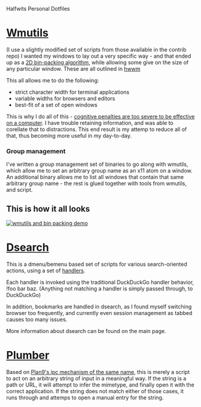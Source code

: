 Halfwits Personal Dotfiles
# [Wmutils](https://github.com/wmutils)
(I use a slightly modified set of scripts from those available in the contrib repo) 
I wanted my windows to lay out a very specific way - and that ended up as a [2D bin-packing algorithm](https://github.com/halfwit/binpack), while allowing some give on the size of any particular window. These are all outlined in [hwwm](https://github.com/halfwit/hwwm)

This all allows me to do the following:
 - strict character width for terminal applications
 - variable widths for browsers and editors
 - best-fit of a set of open windows

This is why I do all of this - [cognitive penalties are too severe to be effective on a computer](http://www.wired.com/2010/05/ff_nicholas_carr/). I have trouble retaining information, and was able to corellate that to distractions. This end result is my attemp to reduce all of that, thus becoming more useful in my day-to-day.

### Group management
I've written a group management set of binaries to go along with wmutils, which allow me to set an arbitrary group name as an x11 atom on a window. An additional binary allows me to list all windows that contain that same arbitrary group name - the rest is glued together with tools from wmutils, and script.

## This is how it all looks 
[![wmutils and bin packing demo](http://img.youtube.com/vi/MSIjqTgtj2c/0.jpg)](https://www.youtube.com/watch?v=NqbHe9X4PWU)

# [Dsearch](https://github.com/halfwit/dsearch)
This is a dmenu/bemenu based set of scripts for various search-oriented actions, using a set of [handlers](https://github.com/halfwit/dsearch/tree/master/handlers).

Each handler is invoked using the traditional DuckDuckGo handler behavior, !foo bar baz. (Anything not matching a handler is simply passed through, to DuckDuckGo)

In addition, bookmarks are handled in dsearch, as I found myself switching browser too frequently, and currently even session management as tabbed causes too many issues.

More information about dsearch can be found on the main page.

# [Plumber](https://github.com/halfwit/dotfiles/blob/main/bin/plumber)
 Based on [Plan9's ipc mechanism of the same name](http://plan9.bell-labs.com/sys/doc/plumb.html), this is merely a script to act on an arbitrary string of input in a meaningful way. If the string is a path or URL, it will attempt to infer the mimetype, and finally open it with the correct application. If the string does not match either of those cases, it runs through and attemps to open a manual entry for the string.

